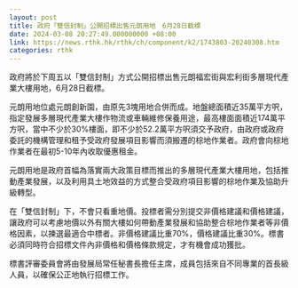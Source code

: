 ```yaml
---
layout: post
title: 政府「雙信封制」公開招標出售元朗用地　6月28日截標
date: 2024-03-08 20:27:49.000000000 +08:00
link: https://news.rthk.hk/rthk/ch/component/k2/1743803-20240308.htm
categories: rthk
---
```


政府將於下周五以「雙信封制」方式公開招標出售元朗福宏街與宏利街多層現代產業大樓用地，6月28日截標。

元朗用地位處元朗創新園，由原先3塊用地合併而成。地盤總面積近35萬平方呎，指定發展多層現代產業大樓作物流或車輛維修保養用途，最高樓面面積近174萬平方呎，當中不少於30%樓面，即不少於52.2萬平方呎須交予政府，由政府或政府委託的機構管理和租予受政府發展項目影響而須搬遷的棕地作業者。政府會向棕地作業者在最初5-10年內收取優惠租金。

元朗用地是政府首幅為落實兩大政策目標而推出的多層現代產業大樓用地，包括推動產業發展，以及利用具土地效益的方式整合受政府項目影響的棕地作業及協助升級轉型。
 
在「雙信封制」下，不會只看重地價。投標者需分別提交非價格建議和價格建議，讓政府可以考慮地價以外有關大樓如何帶動產業發展和協助整合棕地作業者等非價格因素，以揀選最適合中標者。非價格建議比重70%，價格建議比重30%。標書必須同時符合招標文件內非價格和價格條款規定，才有機會成功獲批。

標書評審委員會將由發展局常任秘書長擔任主席，成員包括來自不同專業的首長級人員，以確保公正地執行招標工作。
